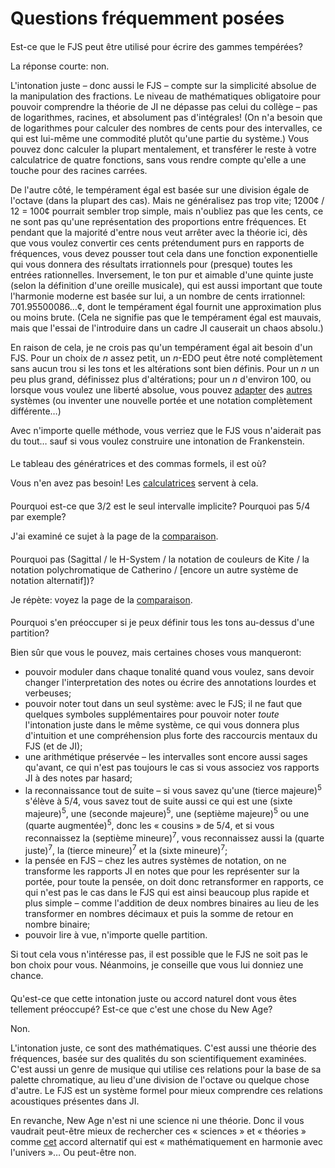 ﻿# Questions fréquemment posées

<style>h2 { font-weight: normal; font-size: 100%; }</style>

## Est-ce que le FJS peut être utilisé pour écrire des gammes tempérées?

La réponse courte: non.

L'intonation juste – donc aussi le FJS – compte sur la simplicité absolue de la manipulation des fractions. Le niveau de mathématiques obligatoire pour pouvoir comprendre la théorie de JI ne dépasse pas celui du collège – pas de logarithmes, racines, et absolument pas d'intégrales! (On n'a besoin que de logarithmes pour calculer des nombres de cents pour des intervalles, ce qui est lui-même une commodité plutôt qu'une partie du système.) Vous pouvez donc calculer la plupart mentalement, et transférer le reste à votre calculatrice de quatre fonctions, sans vous rendre compte qu'elle a une touche pour des racines carrées.

De l'autre côté, le tempérament égal est basée sur une division égale de l'octave (dans la plupart des cas). Mais ne généralisez pas trop vite; 1200¢ / 12 = 100¢ pourrait sembler trop simple, mais n'oubliez pas que les cents, ce ne sont pas qu'une représentation des proportions entre fréquences. Et pendant que la majorité d'entre nous veut arrêter avec la théorie ici, dès que vous voulez convertir ces cents prétendument purs en rapports de fréquences, vous devez pousser tout cela dans une fonction exponentielle qui vous donnera des résultats irrationnels pour (presque) toutes les entrées rationnelles. Inversement, le ton pur et aimable d'une quinte juste (selon la définition d'une oreille musicale), qui est aussi important que toute l'harmonie moderne est basée sur lui, a un nombre de cents irrationnel: 701.95500086…¢, dont le tempérament égal fournit une approximation plus ou moins brute. (Cela ne signifie pas que le tempérament égal est mauvais, mais que l'essai de l'introduire dans un cadre JI causerait un chaos absolu.)

En raison de cela, je ne crois pas qu'un tempérament égal ait besoin d'un FJS. Pour un choix de *n* assez petit, un *n*-EDO peut être noté complètement sans aucun trou si les tons et les altérations sont bien définis. Pour un *n* un peu plus grand, définissez plus d'altérations; pour un *n* d'environ 100, ou lorsque vous voulez une liberté absolue, vous pouvez [adapter](http://musictheory.zentral.zone/huntsystem1.html) des [autres](http://sagittal.org/) systèmes (ou inventer une nouvelle portée et une notation complètement différente…)

Avec n'importe quelle méthode, vous verriez que le FJS vous n'aiderait pas du tout… sauf si vous voulez construire une intonation de Frankenstein.

## Le tableau des génératrices et des commas formels, il est où?

Vous n'en avez pas besoin! Les [calculatrices](calc.html) servent à cela.

## Pourquoi est-ce que 3/2 est le seul intervalle implicite? Pourquoi pas 5/4 par exemple?

J'ai examiné ce sujet à la page de la [comparaison](compare.html).

## Pourquoi pas (Sagittal / le H-System / la notation de couleurs de Kite / la notation polychromatique de Catherino / \[encore un autre système de notation alternatif\])?

Je répète: voyez la page de la [comparaison](compare.html).

## Pourquoi s'en préoccuper si je peux définir tous les tons au-dessus d'une partition?

Bien sûr que vous le pouvez, mais certaines choses vous manqueront:

- pouvoir moduler dans chaque tonalité quand vous voulez, sans devoir changer l'interpretation des notes ou écrire des annotations lourdes et verbeuses;
- pouvoir noter tout dans un seul système: avec le FJS; il ne faut que quelques symboles supplémentaires pour pouvoir noter *toute* l'intonation juste dans le même système, ce qui vous donnera plus d'intuition et une compréhension plus forte des raccourcis mentaux du FJS (et de JI);
- une arithmétique préservée – les intervalles sont encore aussi sages qu'avant, ce qui n'est pas toujours le cas si vous associez vos rapports JI à des notes par hasard;
- la reconnaissance tout de suite – si vous savez qu'une (tierce majeure)<sup>5</sup> s'élève à 5/4, vous savez tout de suite aussi ce qui est une (sixte majeure)<sup>5</sup>, une (seconde majeure)<sup>5</sup>, une (septième majeure)<sup>5</sup> ou une (quarte augmentée)<sup>5</sup>, donc les « cousins » de 5/4, et si vous reconnaissez la (septième mineure)<sup>7</sup>, vous reconnaissez aussi la (quarte juste)<sup>7</sup>, la (tierce mineure)<sup>7</sup> et la (sixte mineure)<sup>7</sup>;
- la pensée en FJS – chez les autres systèmes de notation, on ne transforme les rapports JI en notes que pour les représenter sur la portée, pour toute la pensée, on doit donc retransformer en rapports, ce qui n'est pas le cas dans le FJS qui est ainsi beaucoup plus rapide et plus simple – comme l'addition de deux nombres binaires au lieu de les transformer en nombres décimaux et puis la somme de retour en nombre binaire;
- pouvoir lire à vue, n'importe quelle partition.

Si tout cela vous n'intéresse pas, il est possible que le FJS ne soit pas le bon choix pour vous. Néanmoins, je conseille que vous lui donniez une chance.

## Qu'est-ce que cette intonation juste ou accord naturel dont vous êtes tellement préoccupé? Est-ce que c'est une chose du New Age?

Non.

L'intonation juste, ce sont des mathématiques. C'est aussi une théorie des fréquences, basée sur des qualités du son scientifiquement examinées. C'est aussi un genre de musique qui utilise ces relations pour la base de sa palette chromatique, au lieu d'une division de l'octave ou quelque chose d'autre. Le FJS est un système formel pour mieux comprendre ces relations acoustiques présentes dans JI.

En revanche, New Age n'est ni une science ni une théorie. Donc il vous vaudrait peut-être mieux de rechercher ces « sciences » et « théories » comme [cet](https://attunedvibrations.com/432hz/) accord alternatif qui est « mathématiquement en harmonie avec l'univers »… Ou peut-être non.
